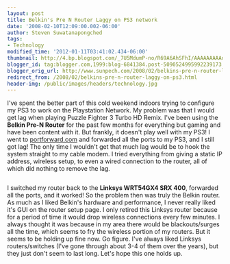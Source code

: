 ```yaml
---
layout: post
title: Belkin's Pre N Router Laggy on PS3 network
date: '2008-02-10T12:09:00.002-06:00'
author: Steven Suwatanapongched
tags:
- Technology
modified_time: '2012-01-11T03:41:02.434-06:00'
thumbnail: http://4.bp.blogspot.com/_7U5MdumP-no/R69A6AhSFhI/AAAAAAAAAds/Jl8Jn6m7-Xg/s600/belkin-pre-n-250x250.JPG
blogger_id: tag:blogger.com,1999:blog-6841384.post-5090524995992239173
blogger_orig_url: http://www.sunpech.com/2008/02/belkins-pre-n-router-laggy-on-ps3.html
redirect_from: /2008/02/belkins-pre-n-router-laggy-on-ps3.html
header-img: /public/images/headers/technology.jpg
---
```


I've spent the better part of this cold weekend indoors trying to configure my PS3 to work on the Playstation Network.  My problem was that I would get lag when playing Puzzle Fighter 3 Turbo HD Remix.  I've been using the <b>Belkin Pre-N Router</b> for the past few months for everything but gaming and have been content with it.  But frankly, it doesn't play well with my PS3!  I went to <a href="http://www.portforward.com/">portforward.com</a> and forwarded all the ports to my PS3, and I still got lag!  The only time I wouldn't get that much lag would be to hook the system straight to my cable modem.  I tried everything from giving a static IP address, wireless setup, to even a wired connection to the router, all of which did nothing to remove the lag.

<img alt=""   border="0" id="BLOGGER_PHOTO_ID_5165418662933435922" src="http://4.bp.blogspot.com/_7U5MdumP-no/R69A6AhSFhI/AAAAAAAAAds/Jl8Jn6m7-Xg/s200/belkin-pre-n-250x250.JPG" /><img alt=""   border="0" id="BLOGGER_PHOTO_ID_5165418216256837122" src="http://4.bp.blogspot.com/_7U5MdumP-no/R69AgAhSFgI/AAAAAAAAAdg/RRIDIMIQhxQ/s200/grouter-2-lg.jpg" />

I switched my router back to the <b>Linksys WRT54GX4 SRX 400</b>, forwarded all the ports, and it worked!  So the problem then was truly the Belkin router.  As much as I liked Belkin's hardware and performance, I never really liked it's GUI on the router setup page.  I only retired this Linksys router because for a period of time it would drop wireless connections every few minutes.  I always thought it was because in my area there would be blackouts/surges all the time, which seems to fry the wireless portion of my routers.  But it seems to be holding up fine now.  Go figure.  I've always liked Linksys routers/switches (I've gone through about 3-4 of them over the years), but they just don't seem to last long.  Let's hope this one holds up.
